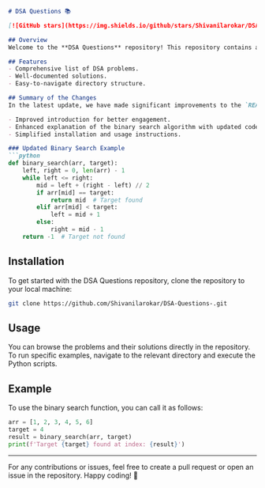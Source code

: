 ```markdown
# DSA Questions 📚

[![GitHub stars](https://img.shields.io/github/stars/Shivanilarokar/DSA-Questions-.svg)](https://github.com/Shivanilarokar/DSA-Questions-/stargazers)

## Overview
Welcome to the **DSA Questions** repository! This repository contains a collection of Data Structures and Algorithms (DSA) problems and their solutions. It aims to help developers and students to practice and enhance their coding skills.

## Features
- Comprehensive list of DSA problems.
- Well-documented solutions.
- Easy-to-navigate directory structure.

## Summary of the Changes
In the latest update, we have made significant improvements to the `README.md` file to enhance clarity and usability. Key changes include:

- Improved introduction for better engagement.
- Enhanced explanation of the binary search algorithm with updated code.
- Simplified installation and usage instructions.

### Updated Binary Search Example
```python
def binary_search(arr, target):
    left, right = 0, len(arr) - 1
    while left <= right:
        mid = left + (right - left) // 2
        if arr[mid] == target:
            return mid  # Target found
        elif arr[mid] < target:
            left = mid + 1
        else:
            right = mid - 1
    return -1  # Target not found
```

## Installation
To get started with the DSA Questions repository, clone the repository to your local machine:
```bash
git clone https://github.com/Shivanilarokar/DSA-Questions-.git
```

## Usage
You can browse the problems and their solutions directly in the repository. To run specific examples, navigate to the relevant directory and execute the Python scripts.

## Example
To use the binary search function, you can call it as follows:
```python
arr = [1, 2, 3, 4, 5, 6]
target = 4
result = binary_search(arr, target)
print(f'Target {target} found at index: {result}')
```

---

For any contributions or issues, feel free to create a pull request or open an issue in the repository. Happy coding! 🚀
```